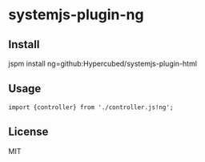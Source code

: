 # systemjs-plugin-ng

## Install

jspm install ng=github:Hypercubed/systemjs-plugin-html

## Usage

```
import {controller} from './controller.js!ng';
```

## License
MIT
